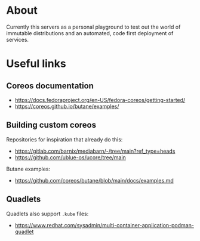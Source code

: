 # About

Currently this servers as a personal playground to test out the world
of immutable distributions and an automated, code first deployment of services.

# Useful links

## Coreos documentation

- https://docs.fedoraproject.org/en-US/fedora-coreos/getting-started/
- https://coreos.github.io/butane/examples/

## Building custom coreos

Repositories for inspiration that already do this:

- https://gitlab.com/barnix/mediabarn/-/tree/main?ref_type=heads
- https://github.com/ublue-os/ucore/tree/main

Butane examples:

- https://github.com/coreos/butane/blob/main/docs/examples.md

## Quadlets

Quadlets also support `.kube` files:

- https://www.redhat.com/sysadmin/multi-container-application-podman-quadlet
